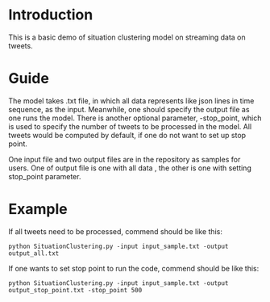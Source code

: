 # Introduction
This is a basic demo of situation clustering model on streaming data on tweets. 
# Guide
The model takes .txt file, in which all data represents like json lines in time sequence, as the input. Meanwhile, one should specify the output file as one runs the model. There is another optional parameter, -stop_point, which is used to specify the number of tweets to be processed in the model. All tweets would be computed by default, if one do not want to set up stop point.

One input file and two output files are in the repository as samples for users. One of output file is one with all data , the other is one with setting stop_point parameter.

# Example

If all tweets need to be processed, commend should be like this:

	python SituationClustering.py -input input_sample.txt -output output_all.txt
	
If one wants to set stop point to run the code, commend should be like this:

	python SituationClustering.py -input input_sample.txt -output output_stop_point.txt -stop_point 500
